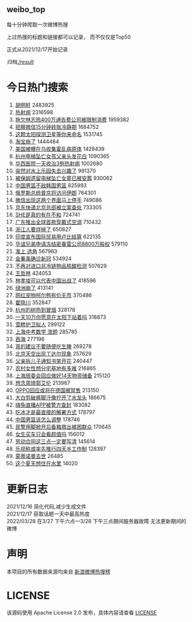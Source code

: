 weibo_top  
---
每十分钟爬取一次微博热搜  

上过热搜的标题和链接都可以记录， 而不仅仅是Top50

正式从2021/12/17开始记录  

*归档[./result](./result/)*

# 今日热门搜索  
1. [胡明轩](https://s.weibo.com//weibo?q=%23%E8%83%A1%E6%98%8E%E8%BD%A9%23&Refer=top) 2483925
2. [热射病](https://s.weibo.com//weibo?q=%23%E7%83%AD%E5%B0%84%E7%97%85%23&Refer=top) 2316598
3. [拖欠林志玲400万通告费公司被限制消费](https://s.weibo.com//weibo?q=%23%E6%8B%96%E6%AC%A0%E6%9E%97%E5%BF%97%E7%8E%B2400%E4%B8%87%E9%80%9A%E5%91%8A%E8%B4%B9%E5%85%AC%E5%8F%B8%E8%A2%AB%E9%99%90%E5%88%B6%E6%B6%88%E8%B4%B9%23&Refer=top) 1959382
4. [把握微信15分钟转账冷静期](https://s.weibo.com//weibo?q=%23%E6%8A%8A%E6%8F%A1%E5%BE%AE%E4%BF%A115%E5%88%86%E9%92%9F%E8%BD%AC%E8%B4%A6%E5%86%B7%E9%9D%99%E6%9C%9F%23&Refer=top) 1684752
5. [这颗太阳探测卫星等你来命名](https://s.weibo.com//weibo?q=%23%E8%BF%99%E9%A2%97%E5%A4%AA%E9%98%B3%E6%8E%A2%E6%B5%8B%E5%8D%AB%E6%98%9F%E7%AD%89%E4%BD%A0%E6%9D%A5%E5%91%BD%E5%90%8D%23&Refer=top) 1531745
6. [淘宝崩了](https://s.weibo.com//weibo?q=%23%E6%B7%98%E5%AE%9D%E5%B4%A9%E4%BA%86%23&Refer=top) 1444484
7. [美国被曝在乌收集霍乱病原体](https://s.weibo.com//weibo?q=%23%E7%BE%8E%E5%9B%BD%E8%A2%AB%E6%9B%9D%E5%9C%A8%E4%B9%8C%E6%94%B6%E9%9B%86%E9%9C%8D%E4%B9%B1%E7%97%85%E5%8E%9F%E4%BD%93%23&Refer=top) 1428439
8. [杭州电梯坠亡女孩父亲头发花白](https://s.weibo.com//weibo?q=%23%E6%9D%AD%E5%B7%9E%E7%94%B5%E6%A2%AF%E5%9D%A0%E4%BA%A1%E5%A5%B3%E5%AD%A9%E7%88%B6%E4%BA%B2%E5%A4%B4%E5%8F%91%E8%8A%B1%E7%99%BD%23&Refer=top) 1090365
9. [华西医院一天收治3例热射病](https://s.weibo.com//weibo?q=%23%E5%8D%8E%E8%A5%BF%E5%8C%BB%E9%99%A2%E4%B8%80%E5%A4%A9%E6%94%B6%E6%B2%BB3%E4%BE%8B%E7%83%AD%E5%B0%84%E7%97%85%23&Refer=top) 1002680
10. [突然对水上乐园失去兴趣了](https://s.weibo.com//weibo?q=%23%E7%AA%81%E7%84%B6%E5%AF%B9%E6%B0%B4%E4%B8%8A%E4%B9%90%E5%9B%AD%E5%A4%B1%E5%8E%BB%E5%85%B4%E8%B6%A3%E4%BA%86%23&Refer=top) 991370
11. [被保姆遗留电梯坠亡女童已被安葬](https://s.weibo.com//weibo?q=%23%E8%A2%AB%E4%BF%9D%E5%A7%86%E9%81%97%E7%95%99%E7%94%B5%E6%A2%AF%E5%9D%A0%E4%BA%A1%E5%A5%B3%E7%AB%A5%E5%B7%B2%E8%A2%AB%E5%AE%89%E8%91%AC%23&Refer=top) 930062
12. [中国男篮不敌韩国男篮](https://s.weibo.com//weibo?q=%23%E4%B8%AD%E5%9B%BD%E7%94%B7%E7%AF%AE%E4%B8%8D%E6%95%8C%E9%9F%A9%E5%9B%BD%E7%94%B7%E7%AF%AE%23&Refer=top) 825993
13. [俄罗斯总统普京将访问伊朗](https://s.weibo.com//weibo?q=%23%E4%BF%84%E7%BD%97%E6%96%AF%E6%80%BB%E7%BB%9F%E6%99%AE%E4%BA%AC%E5%B0%86%E8%AE%BF%E9%97%AE%E4%BC%8A%E6%9C%97%23&Refer=top) 764301
14. [微信出现这两个界面马上停手](https://s.weibo.com//weibo?q=%23%E5%BE%AE%E4%BF%A1%E5%87%BA%E7%8E%B0%E8%BF%99%E4%B8%A4%E4%B8%AA%E7%95%8C%E9%9D%A2%E9%A9%AC%E4%B8%8A%E5%81%9C%E6%89%8B%23&Refer=top) 749086
15. [京东快递北京总部被立案查处](https://s.weibo.com//weibo?q=%23%E4%BA%AC%E4%B8%9C%E5%BF%AB%E9%80%92%E5%8C%97%E4%BA%AC%E6%80%BB%E9%83%A8%E8%A2%AB%E7%AB%8B%E6%A1%88%E6%9F%A5%E5%A4%84%23&Refer=top) 733305
16. [SHE是真的有在不和](https://s.weibo.com//weibo?q=%23SHE%E6%98%AF%E7%9C%9F%E7%9A%84%E6%9C%89%E5%9C%A8%E4%B8%8D%E5%92%8C%23&Refer=top) 724741
17. [广东推出全球首款穿戴式空调](https://s.weibo.com//weibo?q=%23%E5%B9%BF%E4%B8%9C%E6%8E%A8%E5%87%BA%E5%85%A8%E7%90%83%E9%A6%96%E6%AC%BE%E7%A9%BF%E6%88%B4%E5%BC%8F%E7%A9%BA%E8%B0%83%23&Refer=top) 710432
18. [浙江人要烊掉了](https://s.weibo.com//weibo?q=%23%E6%B5%99%E6%B1%9F%E4%BA%BA%E8%A6%81%E7%83%8A%E6%8E%89%E4%BA%86%23&Refer=top) 650827
19. [印度宣布国际贸易用卢比结算](https://s.weibo.com//weibo?q=%23%E5%8D%B0%E5%BA%A6%E5%AE%A3%E5%B8%83%E5%9B%BD%E9%99%85%E8%B4%B8%E6%98%93%E7%94%A8%E5%8D%A2%E6%AF%94%E7%BB%93%E7%AE%97%23&Refer=top) 622135
20. [华谊兄弟申请冻结密春雷公司8800万股权](https://s.weibo.com//weibo?q=%23%E5%8D%8E%E8%B0%8A%E5%85%84%E5%BC%9F%E7%94%B3%E8%AF%B7%E5%86%BB%E7%BB%93%E5%AF%86%E6%98%A5%E9%9B%B7%E5%85%AC%E5%8F%B88800%E4%B8%87%E8%82%A1%E6%9D%83%23&Refer=top) 579110
21. [淮上 选角](https://s.weibo.com//weibo?q=%E6%B7%AE%E4%B8%8A%20%E9%80%89%E8%A7%92&Refer=top) 567963
22. [金秦禹确诊新冠](https://s.weibo.com//weibo?q=%23%E9%87%91%E7%A7%A6%E7%A6%B9%E7%A1%AE%E8%AF%8A%E6%96%B0%E5%86%A0%23&Refer=top) 534924
23. [不再对进口非冷链物品核酸检测](https://s.weibo.com//weibo?q=%23%E4%B8%8D%E5%86%8D%E5%AF%B9%E8%BF%9B%E5%8F%A3%E9%9D%9E%E5%86%B7%E9%93%BE%E7%89%A9%E5%93%81%E6%A0%B8%E9%85%B8%E6%A3%80%E6%B5%8B%23&Refer=top) 507629
24. [王哲林](https://s.weibo.com//weibo?q=%E7%8E%8B%E5%93%B2%E6%9E%97&Refer=top) 424053
25. [林孝埈可以代表中国出战了](https://s.weibo.com//weibo?q=%23%E6%9E%97%E5%AD%9D%E5%9F%88%E5%8F%AF%E4%BB%A5%E4%BB%A3%E8%A1%A8%E4%B8%AD%E5%9B%BD%E5%87%BA%E6%88%98%E4%BA%86%23&Refer=top) 418596
26. [绿洲崩了](https://s.weibo.com//weibo?q=%23%E7%BB%BF%E6%B4%B2%E5%B4%A9%E4%BA%86%23&Refer=top) 413141
27. [网红宠物柯尔鸭有价无市](https://s.weibo.com//weibo?q=%23%E7%BD%91%E7%BA%A2%E5%AE%A0%E7%89%A9%E6%9F%AF%E5%B0%94%E9%B8%AD%E6%9C%89%E4%BB%B7%E6%97%A0%E5%B8%82%23&Refer=top) 370486
28. [翟晓川](https://s.weibo.com//weibo?q=%E7%BF%9F%E6%99%93%E5%B7%9D&Refer=top) 352847
29. [杭州的树热到冒烟](https://s.weibo.com//weibo?q=%23%E6%9D%AD%E5%B7%9E%E7%9A%84%E6%A0%91%E7%83%AD%E5%88%B0%E5%86%92%E7%83%9F%23&Refer=top) 328178
30. [一天10万你愿意在太阳下站着吗](https://s.weibo.com//weibo?q=%23%E4%B8%80%E5%A4%A910%E4%B8%87%E4%BD%A0%E6%84%BF%E6%84%8F%E5%9C%A8%E5%A4%AA%E9%98%B3%E4%B8%8B%E7%AB%99%E7%9D%80%E5%90%97%23&Refer=top) 318873
31. [雪糕护卫拟人](https://s.weibo.com//weibo?q=%23%E9%9B%AA%E7%B3%95%E6%8A%A4%E5%8D%AB%E6%8B%9F%E4%BA%BA%23&Refer=top) 299122
32. [上海中考数学 泄题](https://s.weibo.com//weibo?q=%E4%B8%8A%E6%B5%B7%E4%B8%AD%E8%80%83%E6%95%B0%E5%AD%A6%20%E6%B3%84%E9%A2%98&Refer=top) 285785
33. [吞海](https://s.weibo.com//weibo?q=%E5%90%9E%E6%B5%B7&Refer=top) 277196
34. [真的建议不要随便吃生腌](https://s.weibo.com//weibo?q=%23%E7%9C%9F%E7%9A%84%E5%BB%BA%E8%AE%AE%E4%B8%8D%E8%A6%81%E9%9A%8F%E4%BE%BF%E5%90%83%E7%94%9F%E8%85%8C%23&Refer=top) 269278
35. [北京天空出现丁达尔现象](https://s.weibo.com//weibo?q=%23%E5%8C%97%E4%BA%AC%E5%A4%A9%E7%A9%BA%E5%87%BA%E7%8E%B0%E4%B8%81%E8%BE%BE%E5%B0%94%E7%8E%B0%E8%B1%A1%23&Refer=top) 257629
36. [父亲拆儿子通知书笑开花](https://s.weibo.com//weibo?q=%23%E7%88%B6%E4%BA%B2%E6%8B%86%E5%84%BF%E5%AD%90%E9%80%9A%E7%9F%A5%E4%B9%A6%E7%AC%91%E5%BC%80%E8%8A%B1%23&Refer=top) 240447
37. [农村女性想分宅基地有多难](https://s.weibo.com//weibo?q=%23%E5%86%9C%E6%9D%91%E5%A5%B3%E6%80%A7%E6%83%B3%E5%88%86%E5%AE%85%E5%9F%BA%E5%9C%B0%E6%9C%89%E5%A4%9A%E9%9A%BE%23&Refer=top) 216865
38. [上海居委会回应做好14天物资储备](https://s.weibo.com//weibo?q=%23%E4%B8%8A%E6%B5%B7%E5%B1%85%E5%A7%94%E4%BC%9A%E5%9B%9E%E5%BA%94%E5%81%9A%E5%A5%BD14%E5%A4%A9%E7%89%A9%E8%B5%84%E5%82%A8%E5%A4%87%23&Refer=top) 215120
39. [想念周琦郭艾伦](https://s.weibo.com//weibo?q=%23%E6%83%B3%E5%BF%B5%E5%91%A8%E7%90%A6%E9%83%AD%E8%89%BE%E4%BC%A6%23&Refer=top) 213967
40. [OPPO回应或将在德国被禁售](https://s.weibo.com//weibo?q=%23OPPO%E5%9B%9E%E5%BA%94%E6%88%96%E5%B0%86%E5%9C%A8%E5%BE%B7%E5%9B%BD%E8%A2%AB%E7%A6%81%E5%94%AE%23&Refer=top) 213150
41. [大白剪破裤脚汗像拧开了水龙头](https://s.weibo.com//weibo?q=%23%E5%A4%A7%E7%99%BD%E5%89%AA%E7%A0%B4%E8%A3%A4%E8%84%9A%E6%B1%97%E5%83%8F%E6%8B%A7%E5%BC%80%E4%BA%86%E6%B0%B4%E9%BE%99%E5%A4%B4%23&Refer=top) 186675
42. [嗨兔直播APP被警方查封](https://s.weibo.com//weibo?q=%23%E5%97%A8%E5%85%94%E7%9B%B4%E6%92%ADAPP%E8%A2%AB%E8%AD%A6%E6%96%B9%E6%9F%A5%E5%B0%81%23&Refer=top) 183082
43. [吃冰才是最直接的解暑方式](https://s.weibo.com//weibo?q=%23%E5%90%83%E5%86%B0%E6%89%8D%E6%98%AF%E6%9C%80%E7%9B%B4%E6%8E%A5%E7%9A%84%E8%A7%A3%E6%9A%91%E6%96%B9%E5%BC%8F%23&Refer=top) 178797
44. [中国男篮该怎么调整](https://s.weibo.com//weibo?q=%23%E4%B8%AD%E5%9B%BD%E7%94%B7%E7%AF%AE%E8%AF%A5%E6%80%8E%E4%B9%88%E8%B0%83%E6%95%B4%23&Refer=top) 178746
45. [民警用脚掀开后备箱救出被困群众](https://s.weibo.com//weibo?q=%23%E6%B0%91%E8%AD%A6%E7%94%A8%E8%84%9A%E6%8E%80%E5%BC%80%E5%90%8E%E5%A4%87%E7%AE%B1%E6%95%91%E5%87%BA%E8%A2%AB%E5%9B%B0%E7%BE%A4%E4%BC%97%23&Refer=top) 170645
46. [女生买车只会看颜值吗](https://s.weibo.com//weibo?q=%23%E5%A5%B3%E7%94%9F%E4%B9%B0%E8%BD%A6%E5%8F%AA%E4%BC%9A%E7%9C%8B%E9%A2%9C%E5%80%BC%E5%90%97%23&Refer=top) 156012
47. [劳动合同这三点一定要写清](https://s.weibo.com//weibo?q=%23%E5%8A%B3%E5%8A%A8%E5%90%88%E5%90%8C%E8%BF%99%E4%B8%89%E7%82%B9%E4%B8%80%E5%AE%9A%E8%A6%81%E5%86%99%E6%B8%85%23&Refer=top) 145614
48. [乐视称或率先推行四天半工作制](https://s.weibo.com//weibo?q=%23%E4%B9%90%E8%A7%86%E7%A7%B0%E6%88%96%E7%8E%87%E5%85%88%E6%8E%A8%E8%A1%8C%E5%9B%9B%E5%A4%A9%E5%8D%8A%E5%B7%A5%E4%BD%9C%E5%88%B6%23&Refer=top) 128397
49. [蒙蒂诺曼去世](https://s.weibo.com//weibo?q=%23%E8%92%99%E8%92%82%E8%AF%BA%E6%9B%BC%E5%8E%BB%E4%B8%96%23&Refer=top) 26485
50. [这个夏天想住在水里](https://s.weibo.com//weibo?q=%23%E8%BF%99%E4%B8%AA%E5%A4%8F%E5%A4%A9%E6%83%B3%E4%BD%8F%E5%9C%A8%E6%B0%B4%E9%87%8C%23&Refer=top) 14020
# 更新日志  
2021/12/16  简化代码,减少生成文件  
2021/12/17  获取话题一天中最高热度  
2022/03/28  在3/27 下午六点—3/28 下午三点期间服务器故障 无法更新期间的微博  
# 声明  
本项目的所有数据来源均来自 [新浪微博热搜榜](https://s.weibo.com/top/summary)  

# LICENSE
该源码使用 Apache License 2.0 发布，具体内容请查看 [LICENSE](./LICENSE)
